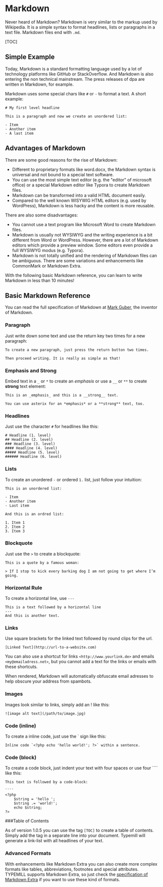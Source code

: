 # Markdown

Never heard of Markdown? Markdown is  very similar to the markup used by Wikipedia. It is a simple syntax to format headlines, lists or paragraphs in a text file. Markdown files end with `.md`.

[TOC]

## Simple Example

Today, Markdown is a standard formatting language used by a lot of technology platforms like GitHub or StackOverflow. And Markdown is also entering the non technical mainstream. The press releases of dpa are written in Markdown, for example.

Markdown uses some special chars like `#` or `-` to format a text. A short example: 

````
# My first level headline

This is a paragraph and now we create an unordered list:

- Item
- Another item
- A last item
````

## Advantages of Markdown

There are some good reasons for the rise of Markdown:

- Different to proprietary formats like word.docx, the Markdown syntax is universal and not bound to a special text software.
- You can use the most simple text editor (e.g. the "editor" of microsoft office) or a special Markdown editor like Typora to create Markdown files.
- Markdown can be transformed into a valid HTML document easily.
- Compared to the well known WISYWIG HTML editors (e.g. used by WordPress), Markdown is less hacky and the content is more reusable.

There are also some disadvantages:

- You cannot use a text program like Microsoft Word to create Markdown files.
- Markdown is usually not WYSIWYG and the writing experience is a bit different from Word or WordPress. However, there are a lot of Markdown editors which provide a preview window. Some editors even provide a full WYSIWYG modus (e.g. Typora).
- Markdown is not totally unified and the rendering of Markdown files can be ambiguous. There are some variations and enhancements like CommonMark or Markdown Extra.

With the following basic Markdown reference, you can learn to write Markdown in less than 10 minutes!

## Basic Markdown Reference

You can read the full specification of Markdown at [Mark Guber](http://daringfireball.net/projects/markdown/syntax), the inventor of Markdown.

### Paragraph

Just write down some text and use the return key two times for a new paragraph:

````
To create a new paragraph, just press the return button two times.

Then proceed writing. It is really as simple as that!
````

### Emphasis and Strong

Embed text in a `_` or `*` to create an _emphasis_ or use a `__` or `**` to create **strong** text element:

````
This is an _emphasis_ and this is a __strong__ text. 

You can use asterix for an *emphasis* or a **strong** text, too.
````

### Headlines

Just use the character `#` for headlines like this:

````
# Headline (1. level)
## Headline (2. level)
### Headline (3. level)
#### Headline (4. level)
##### Headline (5. level)
###### Headline (6. level)
````

### Lists

To create an unordered `-` or ordered `1.` list, just follow your intuition:

````
This is an unordered list: 

- Item
- Another item
- Last item

And this is an ordred list: 

1. Item 1
2. Item 2
3. Item 3
````

 ### Blockquote

Just use the `>` to create a blockquote:

````
This is a quote by a famous woman:

> If I stop to kick every barking dog I am not going to get where I’m going.
````

### Horizontal Rule

To create a horizontal line, use `---`

````
This is a text followed by a horizontal line
---
And this is another text.
````

### Links

Use square brackets for the linked text followed by round clips for the url.

````
[Linked Text](http://url-to-a-website.com)
````

You can also use a shortcut for links `<http://www.yourlink.de>` and emails `<my@emailadress.net>`, but you cannot add a text for the links or emails with these shortcuts.

When rendered, Markdown will automatically obfuscate email adresses to help obscure your address from spambots. 

### Images

Images look similar to links, simply add an ! like this:

````
![image alt text](/path/to/image.jpg)
````

### Code (inline)

To create a inline code, just use the ` sign like this:

````
Inline code `<?php echo 'hello world!'; ?>` within a sentence.
````

### Code (block)

To create a code block, just indent your text with four spaces or use four ```` like this:

````
This text is followed by a code-block:

​````
<?php
	$string = 'hello ';
 	$string .= 'world!';
	echo $string;
?>
````

###Table of Contents

As of version 1.0.5 you can use the tag `[TOC]` to create a table of contents. Simply add the tag in a separate line into your document. Typemill will generate a link-list with all headlines of your text. 

### Advanced Formats

With enhancements like Markdown Extra you can also create more complex formats like tables, abbreviations, footnotes and special attributes. TYPEMILL supports Markdown Extra, so just check the [specification of Markdown Extra](https://michelf.ca/projects/php-markdown/extra/) if you want to use these kind of formats.
